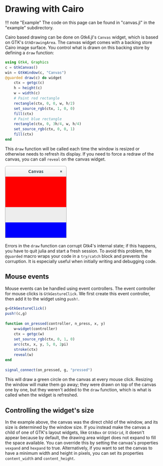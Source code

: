# Drawing with Cairo

!!! note "Example"
    The code on this page can be found in "canvas.jl" in the "example" subdirectory.

Cairo based drawing can be done on Gtk4.jl's `Canvas` widget, which is based on GTK's `GtkDrawingArea`. The canvas widget comes with a backing store Cairo image surface. You control what is drawn on this backing store by defining a `draw` function:

```julia
using Gtk4, Graphics
c = GtkCanvas()
win = GtkWindow(c, "Canvas")
@guarded draw(c) do widget
    ctx = getgc(c)
    h = height(c)
    w = width(c)
    # Paint red rectangle
    rectangle(ctx, 0, 0, w, h/2)
    set_source_rgb(ctx, 1, 0, 0)
    fill(ctx)
    # Paint blue rectangle
    rectangle(ctx, 0, 3h/4, w, h/4)
    set_source_rgb(ctx, 0, 0, 1)
    fill(ctx)
end
```
This `draw` function will be called each time the window is resized or otherwise needs to refresh its display.
If you need to force a redraw of the canvas, you can call `reveal` on the canvas widget.

![canvas](figures/canvas.png)

Errors in the `draw` function can corrupt Gtk4's internal state; if
this happens, you have to quit julia and start a fresh session. To
avoid this problem, the `@guarded` macro wraps your code in a
`try/catch` block and prevents the corruption. It is especially useful
when initially writing and debugging code.

## Mouse events

Mouse events can be handled using event controllers. The event controller for
mouse clicks is `GtkGestureClick`. We first create this event controller, then
add it to the widget using `push!`.

```julia
g=GtkGestureClick()
push!(c,g)

function on_pressed(controller, n_press, x, y)
    w=widget(controller)
    ctx = getgc(w)
    set_source_rgb(ctx, 0, 1, 0)
    arc(ctx, x, y, 5, 0, 2pi)
    stroke(ctx)
    reveal(w)
end

signal_connect(on_pressed, g, "pressed")

```

This will draw a green circle on the canvas at every mouse click.
Resizing the window will make them go away; they were drawn on top of the
canvas one by one, but they weren't added to the `draw` function, which is what
is called when the widget is refreshed.

## Controlling the widget's size

In the example above, the canvas was the direct child of the window, and its size is determined by the window size.
If you instead make the canvas a child of one of GTK's layout widgets, like `GtkBox` or `GtkGrid`, it doesn't appear because by default, the drawing area widget does not expand to fill the space available.
You can override this by setting the canvas's properties `vexpand` and `hexpand` to true.
Alternatively, if you want to set the canvas to have a minimum width and height in pixels, you can set its properties `content_width` and `content_height`.
